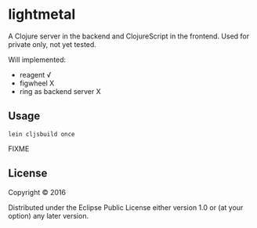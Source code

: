 # lightmetal

A Clojure server in the backend and ClojureScript in the frontend. Used for private only, not yet tested.

Will implemented:
- reagent √
- figwheel X
- ring as backend server X

## Usage

```
lein cljsbuild once
```

FIXME

## License

Copyright © 2016

Distributed under the Eclipse Public License either version 1.0 or (at
your option) any later version.
